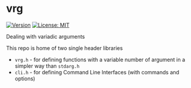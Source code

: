 # vrg

[![Version](https://img.shields.io/badge/version-0.5.013%20RC-blue.svg)](https://repo.dentato.com/vrg)
[![License: MIT](https://img.shields.io/badge/License-MIT-green.svg)](LICENSE)

Dealing with variadic arguments

This repo is home of two single header libraries 

  - `vrg.h` - for defining functions with a variable number of argument in a simpler way than `stdarg.h`
  - `cli.h` - for defining Command Line Interfaces (with commands and options)

